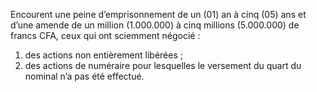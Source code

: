 Encourent une peine d’emprisonnement de un (01) an à cinq (05) ans et d’une amende de un million (1.000.000) à cinq millions (5.000.000) de francs CFA, ceux qui ont sciemment négocié :
1. des actions non entièrement libérées ;
2. des actions de numéraire pour lesquelles le versement du quart du nominal n’a pas été effectué.